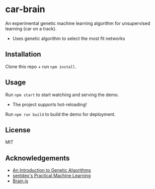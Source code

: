 # car-brain

An experimental genetic machine learning algorithm for unsupervised learning (car on a track).

- Uses genetic algorithm to select the most fit networks

## Installation

Clone this repo + run `npm install`.

## Usage

Run `npm start` to start watching and serving the demo.

- The project supports hot-reloading!

Run `npm run build` to build the demo for deployment.

## License

MIT

## Acknowledgements

- [An Introduction to Genetic Algorithms](https://www.whitman.edu/Documents/Academics/Mathematics/2014/carrjk.pdf)
- [sentdex's Practical Machine Learning](https://www.youtube.com/watch?v=OGxgnH8y2NM&list=PLQVvvaa0QuDfKTOs3Keq_kaG2P55YRn5v)
- [Brain.js](https://github.com/harthur/brain)
